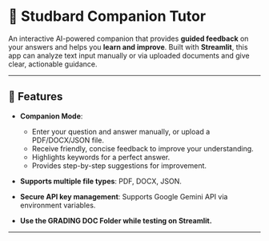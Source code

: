 # 🤝 Studbard Companion Tutor

An interactive AI-powered companion that provides **guided feedback** on your answers and helps you **learn and improve**. Built with **Streamlit**, this app can analyze text input manually or via uploaded documents and give clear, actionable guidance.

---

## 🔹 Features

- **Companion Mode**:  
  - Enter your question and answer manually, or upload a PDF/DOCX/JSON file.  
  - Receive friendly, concise feedback to improve your understanding.  
  - Highlights keywords for a perfect answer.  
  - Provides step-by-step suggestions for improvement.

- **Supports multiple file types**: PDF, DOCX, JSON.  
- **Secure API key management**: Supports Google Gemini API via environment variables.

  
- **Use the GRADING DOC Folder while testing on Streamlit.**

---



